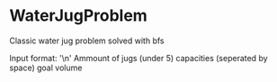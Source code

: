 # WaterJugProblem
Classic water jug problem solved with bfs

Input format: '\n'
Ammount of jugs (under 5)
capacities (seperated by space)
goal volume 
